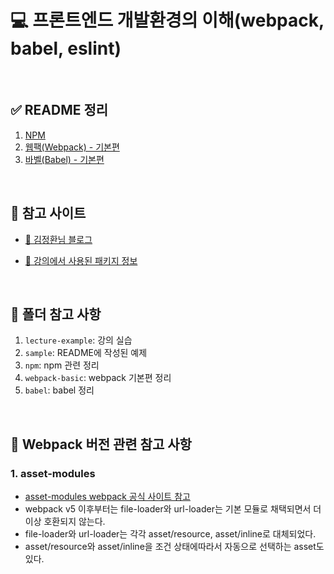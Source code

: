 # 💻 프론트엔드 개발환경의 이해(webpack, babel, eslint)

<br />

## ✅ README 정리

1. [NPM](https://github.com/ssi02014/front_development_environment/tree/master/npm)
2. [웹팩(Webpack) - 기본편](https://github.com/ssi02014/front_development_environment/tree/master/webpack-basic)
3. [바벨(Babel) - 기본편](https://github.com/ssi02014/front_development_environment/tree/master/babel)

<br />

## 👀 참고 사이트

- [📖 김정환님 블로그](https://jeonghwan-kim.github.io/series/2019/12/09/frontend-dev-env-npm.html)

- [📖 강의에서 사용된 패키지 정보](https://github.com/jeonghwan-kim/lecture-frontend-dev-env/blob/master/package.json)

<br />

## 👀 폴더 참고 사항

1. `lecture-example`: 강의 실습
2. `sample`: README에 작성된 예제
3. `npm`: npm 관련 정리
4. `webpack-basic`: webpack 기본편 정리
5. `babel`: babel 정리

<br />

## 👀 Webpack 버전 관련 참고 사항

### 1. asset-modules

- [asset-modules webpack 공식 사이트 참고](https://webpack.js.org/guides/asset-modules)
- webpack v5 이후부터는 file-loader와 url-loader는 기본 모듈로 채택되면서 더이상 호환되지 않는다.
- file-loader와 url-loader는 각각 asset/resource, asset/inline로 대체되었다.
- asset/resource와 asset/inline을 조건 상태에따라서 자동으로 선택하는 asset도 있다.

<br />
